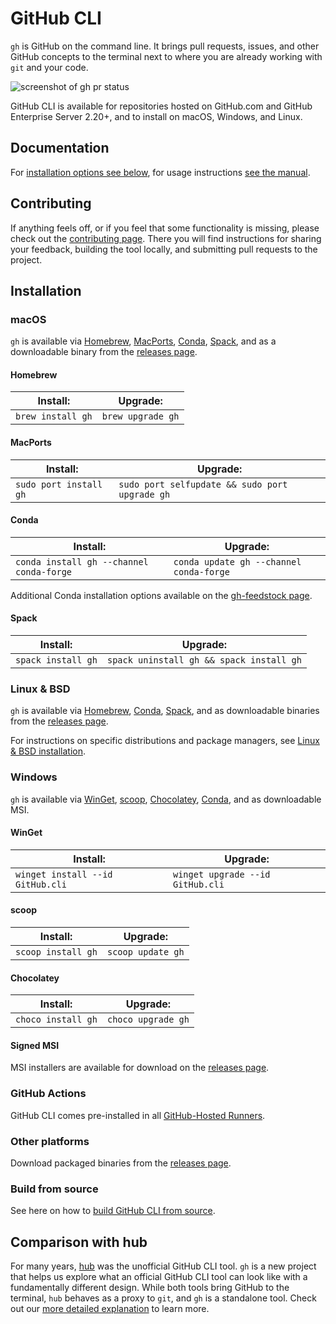 # GitHub CLI

`gh` is GitHub on the command line. It brings pull requests, issues, and other GitHub concepts to the terminal next to where you are already working with `git` and your code.

![screenshot of gh pr status](https://user-images.githubusercontent.com/98482/84171218-327e7a80-aa40-11ea-8cd1-5177fc2d0e72.png)

GitHub CLI is available for repositories hosted on GitHub.com and GitHub Enterprise Server 2.20+, and to install on macOS, Windows, and Linux.

## Documentation

For [installation options see below](#installation), for usage instructions [see the manual][manual].

## Contributing

If anything feels off, or if you feel that some functionality is missing, please check out the [contributing page][contributing]. There you will find instructions for sharing your feedback, building the tool locally, and submitting pull requests to the project.

<!-- this anchor is linked to from elsewhere, so avoid renaming it -->
## Installation

### macOS

`gh` is available via [Homebrew][], [MacPorts][], [Conda][], [Spack][], and as a downloadable binary from the [releases page][].

#### Homebrew

| Install:          | Upgrade:          |
| ----------------- | ----------------- |
| `brew install gh` | `brew upgrade gh` |

#### MacPorts

| Install:               | Upgrade:                                       |
| ---------------------- | ---------------------------------------------- |
| `sudo port install gh` | `sudo port selfupdate && sudo port upgrade gh` |

#### Conda

| Install:                                 | Upgrade:                                |
|------------------------------------------|-----------------------------------------|
| `conda install gh --channel conda-forge` | `conda update gh --channel conda-forge` |

Additional Conda installation options available on the [gh-feedstock page](https://github.com/conda-forge/gh-feedstock#installing-gh).

#### Spack

| Install:           | Upgrade:                                 |
| ------------------ | ---------------------------------------- |
| `spack install gh` | `spack uninstall gh && spack install gh` |

### Linux & BSD

`gh` is available via [Homebrew](#homebrew), [Conda](#conda), [Spack](#spack), and as downloadable binaries from the [releases page][].

For instructions on specific distributions and package managers, see [Linux & BSD installation](./docs/install_linux.md).

### Windows

`gh` is available via [WinGet][], [scoop][], [Chocolatey][], [Conda](#conda), and as downloadable MSI.

#### WinGet

| Install:            | Upgrade:            |
| ------------------- | --------------------|
| `winget install --id GitHub.cli` | `winget upgrade --id GitHub.cli` |

#### scoop

| Install:           | Upgrade:           |
| ------------------ | ------------------ |
| `scoop install gh` | `scoop update gh`  |

#### Chocolatey

| Install:           | Upgrade:           |
| ------------------ | ------------------ |
| `choco install gh` | `choco upgrade gh` |

#### Signed MSI

MSI installers are available for download on the [releases page][].

### GitHub Actions

GitHub CLI comes pre-installed in all [GitHub-Hosted Runners](https://docs.github.com/en/actions/using-github-hosted-runners/about-github-hosted-runners).

### Other platforms

Download packaged binaries from the [releases page][].

### Build from source

See here on how to [build GitHub CLI from source][build from source].

## Comparison with hub

For many years, [hub][] was the unofficial GitHub CLI tool. `gh` is a new project that helps us explore
what an official GitHub CLI tool can look like with a fundamentally different design. While both
tools bring GitHub to the terminal, `hub` behaves as a proxy to `git`, and `gh` is a standalone
tool. Check out our [more detailed explanation][gh-vs-hub] to learn more.

[manual]: https://cli.github.com/manual/
[Homebrew]: https://brew.sh
[MacPorts]: https://www.macports.org
[winget]: https://github.com/microsoft/winget-cli
[scoop]: https://scoop.sh
[Chocolatey]: https://chocolatey.org
[Conda]: https://docs.conda.io/en/latest/
[Spack]: https://spack.io
[releases page]: https://github.com/cli/cli/releases/latest
[hub]: https://github.com/github/hub
[contributing]: ./.github/CONTRIBUTING.md
[gh-vs-hub]: ./docs/gh-vs-hub.md
[build from source]: ./docs/source.md
